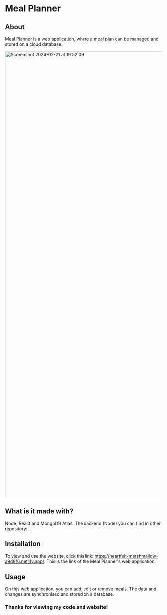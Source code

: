 # Meal Planner
## About

Meal Planner is a web application, where a meal plan can be managed and stored on a cloud database.

<img width="1440" alt="Screenshot 2024-02-21 at 19 52 09" src="https://github.com/elvina-s/meal-planner-node-frontend/assets/149134113/ae64e240-f989-4453-af8d-2eb0fcaca35a">

## What is it made with?

Node, React and MongoDB Atlas. The backend (Node) you can find in other repository: .

## Installation

To view and use the website, click this link: https://heartfelt-marshmallow-a9d8f6.netlify.app/.
This is the link of the Meal Planner's web application.

## Usage

On this web application, you can add, edit or remove meals. The data and changes are synchronised and stored on a database.

### Thanks for viewing my code and website!
